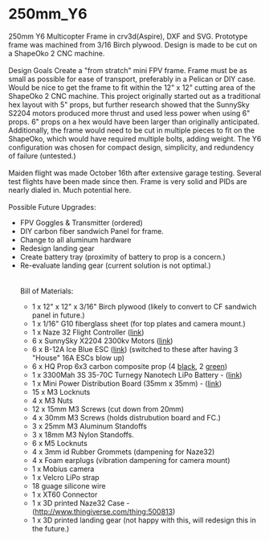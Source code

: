 250mm_Y6
========

250mm Y6 Multicopter Frame in crv3d(Aspire), DXF and SVG. Prototype frame was machined from 3/16 Birch plywood. Design is made to be cut on a ShapeOko 2 CNC machine.
</br></br>
Design Goals
Create a "from stratch" mini FPV frame. Frame must be as small as possible for ease of transport, preferably in a Pelican or DIY case. Would be nice to get the frame to fit within the 12" x 12" cutting area of the ShapeOko 2 CNC machine. This project originally started out as a traditional hex layout with 5" props, but further research showed that the SunnySky S2204 motors produced more thrust and used less power when using 6" props. 6" props on a hex would have been larger than originally anticipated. Additionally, the frame would need to be cut in multiple pieces to fit on the ShapeOko, which would have required multiple bolts, adding weight. The Y6 configuration was chosen for compact design, simplicity, and redundency of failure (untested.)
</br></br>
Maiden flight was made October 16th after extensive garage testing. Several test flights have been made since then. Frame is very solid and PIDs are nearly dialed in. Much potential here.
</br></br>
Possible Future Upgrades:<ul>
<li>FPV Goggles & Transmitter (ordered)</li>
<li>DIY carbon fiber sandwich Panel for frame.</li>
<li>Change to all aluminum hardware</li>
<li>Redesign landing gear</li>
<li>Create battery tray (proximity of battery to prop is a concern.)</li>
<li>Re-evaluate landing gear (current solution is not optimal.)</li>
</br></br>
Bill of Materials:
<ul>
	<li>1 x 12" x 12" x 3/16" Birch plywood (likely to convert to CF sandwich panel in future.)</li>
	<li>1 x 1/16" G10 fiberglass sheet (for top plates and camera mount.)</li>
	<li>1 x Naze 32 Flight Controller (<a href="http://www.multirotorsuperstore.com/naze32.html">link</a>)</li>
	<li>6 x SunnySky X2204 2300kv Motors (<a href="http://www.multirotorsuperstore.com/sunnysky-x2204-2300kv-brushless-motor.html">link</a>)</li>
	<li>6 x B-12A Ice Blue ESC (<a href="http://witespyquad.gostorego.com/speed-controllers/readytofly-12-amp-rapidesc-simonk.html">link</a>) (switched to these after having 3 "House" 16A ESCs blow up)</li>
	<li>6 x HQ Prop 6x3 carbon composite prop (4 <a href="http://witespyquad.gostorego.com/hq-prop-6x3-carbon-composite-prop.html">black</a>, 2 <a href="http://witespyquad.gostorego.com/hq-prop-6x3-green-carbon-composite-prop.html">green</a>)</li>
	<li>1 x 3300Mah 3S 35-70C Turnegy Nanotech LiPo Battery - (<a href="http://www.hobbyking.com/hobbyking/store/__20706__Turnigy_nano_tech_3300mah_3S_35_70C_Lipo_Pack_USA_Warehouse_.html?strSearch=3300mah">link</a>)</li>
	<li>1 x Mini Power Distribution Board (35mm x 35mm) - (<a href="http://witespyquad.gostorego.com/mini-power-distribution-board.html">link</a>)</li>
	<li>15 x M3 Locknuts</li>
	<li>4 x M3 Nuts</li>
	<li>12 x 15mm M3 Screws (cut down from 20mm)</li>
	<li>4 x 30mm M3 Screws (holds distrubution board and FC.)</li>
	<li>3 x 25mm M3 Aluminum Standoffs</li>
	<li>3 x 18mm M3 Nylon Standoffs.</li>
	<li>6 x M5 Locknuts</li>
	<li>4 x 3mm id Rubber Grommets (dampening for Naze32)</li>
	<li>4 x Foam earplugs (vibration dampening for camera mount)</li>
	<li>1 x Mobius camera</li>
	<li>1 x Velcro LiPo strap</li>
	<li>18 guage silicone wire</li>
	<li>1 x XT60 Connector</li>
	<li>1 x 3D printed Naze32 Case - (<a href="http://www.thingiverse.com/thing:500813">http://www.thingiverse.com/thing:500813</a>)</li>
	<li>1 x 3D printed landing gear (not happy with this, will redesign this in the future.)</li>
</ul>


